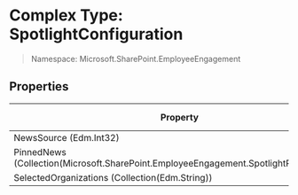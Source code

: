 # Complex Type: SpotlightConfiguration

> Namespace: Microsoft.SharePoint.EmployeeEngagement

## Properties

Property | SPO | SP 2019 | SP 2016 | SP 2013
----------|:---:|:-------:|:-------:|:-------:
NewsSource (Edm.Int32) | ✅ | ❌ | ❌ | ❌
PinnedNews (Collection(Microsoft.SharePoint.EmployeeEngagement.SpotlightPinnedNews)) | ✅ | ❌ | ❌ | ❌
SelectedOrganizations (Collection(Edm.String)) | ✅ | ❌ | ❌ | ❌